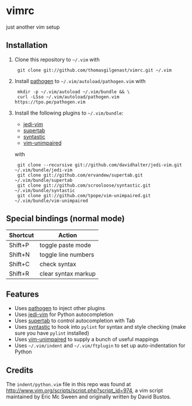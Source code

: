 vimrc
=====

just another vim setup

Installation
------------

1. Clone this repository to `~/.vim` with

        git clone git://github.com/thomasgilgenast/vimrc.git ~/.vim

2. Install [pathogen](https://github.com/tpope/vim-pathogen) to `~/.vim/autoload/pathogen.vim` with

        mkdir -p ~/.vim/autoload ~/.vim/bundle && \
        curl -LSso ~/.vim/autoload/pathogen.vim https://tpo.pe/pathogen.vim

3. Install the following plugins to `~/.vim/bundle`:
   - [jedi-vim](https://github.com/davidhalter/jedi-vim)
   - [supertab](https://github.com/ervandew/supertab)
   - [syntastic](https://github.com/scrooloose/syntastic)
   - [vim-unimpaired](https://github.com/tpope/vim-unimpaired)
 
   with

        git clone --recursive git://github.com/davidhalter/jedi-vim.git ~/.vim/bundle/jedi-vim
        git clone git://github.com/ervandew/supertab.git ~/.vim/bundle/supertab
        git clone git://github.com/scrooloose/syntastic.git ~/.vim/bundle/syntastic
        git clone git://github.com/tpope/vim-unimpaired.git ~/.vim/bundle/vim-unimpaired

Special bindings (normal mode)
------------------------------

| Shortcut | Action              |
|----------|---------------------|
| Shift+P  | toggle paste mode   |
| Shift+N  | toggle line numbers |
| Shift+C  | check syntax        |
| Shift+R  | clear syntax markup |

Features
--------

- Uses [pathogen](https://github.com/tpope/vim-pathogen) to inject other plugins
- Uses [jedi-vim](https://github.com/davidhalter/jedi-vim) for Python autocompletion
- Uses [supertab](https://github.com/ervandew/supertab) to control autocompletion with Tab
- Uses [syntastic](https://github.com/scrooloose/syntastic) to hook into `pylint` for syntax and style checking (make sure you have `pylint` installed)
- Uses [vim-unimpaired](https://github.com/tpope/vim-unimpaired) to supply a bunch of useful mappings
- Uses `~/.vim/indent` and `~/.vim/ftplugin` to set up auto-indentation for Python

Credits
-------

The `indent/python.vim` file in this repo was found at http://www.vim.org/scripts/script.php?script_id=974, a vim script maintained by Eric Mc Sween and originally written by David Bustos. 


